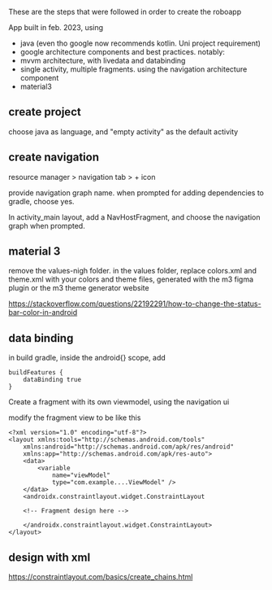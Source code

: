 
These are the steps that were followed in order to create the roboapp

App built in feb. 2023, using
- java (even tho google now recommends kotlin. Uni project requirement)
- google architecture components and best practices. notably:
- mvvm architecture, with livedata and databinding
- single activity, multiple fragments. using the navigation architecture component
- material3

## create project

choose java as language, and "empty activity" as the default activity

## create navigation

resource manager > navigation tab > + icon

provide navigation graph name. when prompted for adding dependencies to gradle, choose yes.

In activity_main layout, add a NavHostFragment, and choose the navigation graph when prompted.

## material 3

remove the values-nigh folder.
in the values folder, replace colors.xml and theme.xml with your colors and theme files,
generated with the m3 figma plugin or the m3 theme generator website

https://stackoverflow.com/questions/22192291/how-to-change-the-status-bar-color-in-android

## data binding

in build gradle, inside the android{} scope, add

    buildFeatures {
        dataBinding true
    }

Create a fragment with its own viewmodel, using the navigation ui

modify the fragment view to be like this

    <?xml version="1.0" encoding="utf-8"?>
    <layout xmlns:tools="http://schemas.android.com/tools"
        xmlns:android="http://schemas.android.com/apk/res/android"
        xmlns:app="http://schemas.android.com/apk/res-auto">
        <data>
            <variable
                name="viewModel"
                type="com.example....ViewModel" />
        </data>
        <androidx.constraintlayout.widget.ConstraintLayout

        <!-- Fragment design here -->

        </androidx.constraintlayout.widget.ConstraintLayout>
    </layout>


## design with xml

https://constraintlayout.com/basics/create_chains.html




